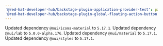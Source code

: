 ```yaml
---
'@red-hat-developer-hub/backstage-plugin-application-provider-test': patch
'@red-hat-developer-hub/backstage-plugin-global-floating-action-button': patch
---
```


Updated dependency `@mui/icons-material` to `5.17.1`.
Updated dependency `@mui/lab` to `5.0.0-alpha.176`.
Updated dependency `@mui/material` to `5.17.1`.
Updated dependency `@mui/styles` to `5.17.1`.
